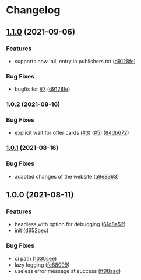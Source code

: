 # Changelog

## [1.1.0](https://www.github.com/sibalzer/primelooter/compare/v1.0.2...v1.1.0) (2021-09-06)


### Features

* supports now 'all' entry in publishers.txt ([d9128fe](https://www.github.com/sibalzer/primelooter/commit/d9128fee9f24eadacd56b0db8ddd71eef8c92235))


### Bug Fixes

* bugfix for [#7](https://www.github.com/sibalzer/primelooter/issues/7) ([d9128fe](https://www.github.com/sibalzer/primelooter/commit/d9128fee9f24eadacd56b0db8ddd71eef8c92235))

### [1.0.2](https://www.github.com/sibalzer/primelooter/compare/v1.0.1...v1.0.2) (2021-08-16)


### Bug Fixes

* explicit wait for offer cards ([#3](https://www.github.com/sibalzer/primelooter/issues/3)) ([#5](https://www.github.com/sibalzer/primelooter/issues/5)) ([84db672](https://www.github.com/sibalzer/primelooter/commit/84db672673c7d9603c84a0e0feac446eb8340ab0))

### [1.0.1](https://www.github.com/sibalzer/primelooter/compare/v1.0.0...v1.0.1) (2021-08-16)


### Bug Fixes

* adapted changes of the website ([a9e3363](https://www.github.com/sibalzer/primelooter/commit/a9e3363a6e139e9b22540770534df13bf4351001))

## 1.0.0 (2021-08-11)


### Features

* headless with option for debugging ([61d8a52](https://www.github.com/sibalzer/primelooter/commit/61d8a520d69634b0daac6593b375ae6e141ceb7b))
* init ([d652bec](https://www.github.com/sibalzer/primelooter/commit/d652becf51fe7a7128de91c27259a12e0f6b9db2))


### Bug Fixes

* ci path ([1030cee](https://www.github.com/sibalzer/primelooter/commit/1030cee614aa7115cfdb9491fa65ad229df892b5))
* lazy logging ([fc88099](https://www.github.com/sibalzer/primelooter/commit/fc88099966d8e6a6a58eb3422ba4181f8c11a0ff))
* useless error message at success ([ff98aad](https://www.github.com/sibalzer/primelooter/commit/ff98aad08ac90f4bb50524e9565c5f9a52b89f00))
